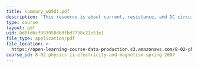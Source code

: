 ```yaml
---
title: summary_w05d1.pdf
description: 'This resource is about current, resistance, and DC circuits.'
type: course
layout: pdf
uid: 0d0fd6cf993958db9fbd7738c21e51e1
file_type: application/pdf
file_location: >-
  https://open-learning-course-data-production.s3.amazonaws.com/8-02-physics-ii-electricity-and-magnetism-spring-2007/0d0fd6cf993958db9fbd7738c21e51e1_summary_w05d1.pdf
course_id: 8-02-physics-ii-electricity-and-magnetism-spring-2007
---
```

